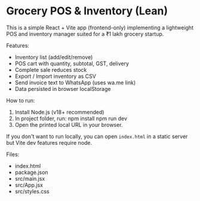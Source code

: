 Grocery POS & Inventory (Lean)
================================

This is a simple React + Vite app (frontend-only) implementing a lightweight POS and inventory manager suited for a ₹1 lakh grocery startup.

Features:
- Inventory list (add/edit/remove)
- POS cart with quantity, subtotal, GST, delivery
- Complete sale reduces stock
- Export / Import inventory as CSV
- Send invoice text to WhatsApp (uses wa.me link)
- Data persisted in browser localStorage

How to run:
1. Install Node.js (v18+ recommended)
2. In project folder, run:
   npm install
   npm run dev
3. Open the printed local URL in your browser.

If you don't want to run locally, you can open `index.html` in a static server but Vite dev features require node.

Files:
- index.html
- package.json
- src/main.jsx
- src/App.jsx
- src/styles.css

